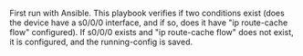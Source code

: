 First run with Ansible. This playbook verifies if two conditions exist (does the device have a s0/0/0 interface, and if so, does it have "ip route-cache flow" configured). If s0/0/0 exists and "ip route-cache flow" does not exist, it is configured, and the running-config is saved.
